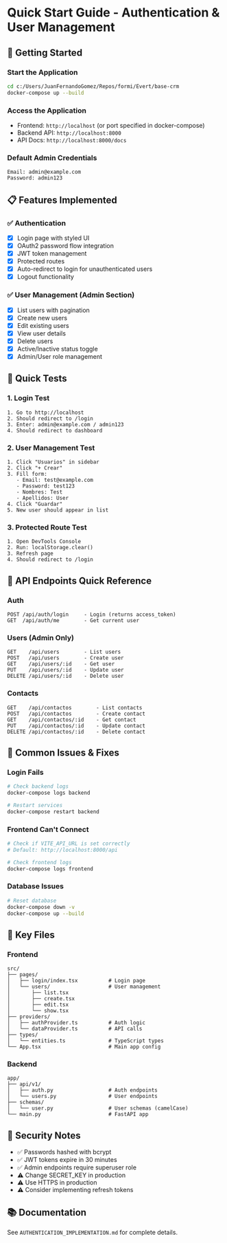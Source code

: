 # Quick Start Guide - Authentication & User Management

## 🚀 Getting Started

### Start the Application

```bash
cd c:/Users/JuanFernandoGomez/Repos/formi/Evert/base-crm
docker-compose up --build
```

### Access the Application

- Frontend: `http://localhost` (or port specified in docker-compose)
- Backend API: `http://localhost:8000`
- API Docs: `http://localhost:8000/docs`

### Default Admin Credentials

```
Email: admin@example.com
Password: admin123
```

## 📋 Features Implemented

### ✅ Authentication

- [x] Login page with styled UI
- [x] OAuth2 password flow integration
- [x] JWT token management
- [x] Protected routes
- [x] Auto-redirect to login for unauthenticated users
- [x] Logout functionality

### ✅ User Management (Admin Section)

- [x] List users with pagination
- [x] Create new users
- [x] Edit existing users
- [x] View user details
- [x] Delete users
- [x] Active/Inactive status toggle
- [x] Admin/User role management

## 🧪 Quick Tests

### 1. Login Test

```
1. Go to http://localhost
2. Should redirect to /login
3. Enter: admin@example.com / admin123
4. Should redirect to dashboard
```

### 2. User Management Test

```
1. Click "Usuarios" in sidebar
2. Click "+ Crear"
3. Fill form:
   - Email: test@example.com
   - Password: test123
   - Nombres: Test
   - Apellidos: User
4. Click "Guardar"
5. New user should appear in list
```

### 3. Protected Route Test

```
1. Open DevTools Console
2. Run: localStorage.clear()
3. Refresh page
4. Should redirect to /login
```

## 🔑 API Endpoints Quick Reference

### Auth

```
POST /api/auth/login     - Login (returns access_token)
GET  /api/auth/me        - Get current user
```

### Users (Admin Only)

```
GET    /api/users        - List users
POST   /api/users        - Create user
GET    /api/users/:id    - Get user
PUT    /api/users/:id    - Update user
DELETE /api/users/:id    - Delete user
```

### Contacts

```
GET    /api/contactos        - List contacts
POST   /api/contactos        - Create contact
GET    /api/contactos/:id    - Get contact
PUT    /api/contactos/:id    - Update contact
DELETE /api/contactos/:id    - Delete contact
```

## 🐛 Common Issues & Fixes

### Login Fails

```bash
# Check backend logs
docker-compose logs backend

# Restart services
docker-compose restart backend
```

### Frontend Can't Connect

```bash
# Check if VITE_API_URL is set correctly
# Default: http://localhost:8000/api

# Check frontend logs
docker-compose logs frontend
```

### Database Issues

```bash
# Reset database
docker-compose down -v
docker-compose up --build
```

## 📁 Key Files

### Frontend

```
src/
├── pages/
│   ├── login/index.tsx          # Login page
│   └── users/                   # User management
│       ├── list.tsx
│       ├── create.tsx
│       ├── edit.tsx
│       └── show.tsx
├── providers/
│   ├── authProvider.ts          # Auth logic
│   └── dataProvider.ts          # API calls
├── types/
│   └── entities.ts              # TypeScript types
└── App.tsx                      # Main app config
```

### Backend

```
app/
├── api/v1/
│   ├── auth.py                  # Auth endpoints
│   └── users.py                 # User endpoints
├── schemas/
│   └── user.py                  # User schemas (camelCase)
└── main.py                      # FastAPI app
```

## 🔐 Security Notes

- ✅ Passwords hashed with bcrypt
- ✅ JWT tokens expire in 30 minutes
- ✅ Admin endpoints require superuser role
- ⚠️ Change SECRET_KEY in production
- ⚠️ Use HTTPS in production
- ⚠️ Consider implementing refresh tokens

## 📚 Documentation

See `AUTHENTICATION_IMPLEMENTATION.md` for complete details.
